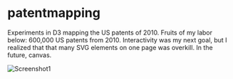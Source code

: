 patentmapping
=============

Experiments in D3 mapping the US patents of 2010. Fruits of my labor below: 600,000 US patents from 2010. Interactivity was my next goal, but I realized that that many SVG elements on one page was overkill. In the future, canvas.

![Screenshot1](https://www.dropbox.com/s/qzdmptiz54bf4wh/Patents.png)
